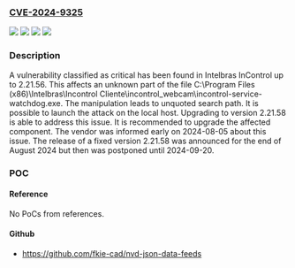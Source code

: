 ### [CVE-2024-9325](https://cve.mitre.org/cgi-bin/cvename.cgi?name=CVE-2024-9325)
![](https://img.shields.io/static/v1?label=Product&message=InControl&color=blue)
![](https://img.shields.io/static/v1?label=Version&message=%3D%202.21.0%20&color=brighgreen)
![](https://img.shields.io/static/v1?label=Vulnerability&message=Unquoted%20Search%20Path&color=brighgreen)
![](https://img.shields.io/static/v1?label=Vulnerability&message=Untrusted%20Search%20Path&color=brighgreen)

### Description

A vulnerability classified as critical has been found in Intelbras InControl up to 2.21.56. This affects an unknown part of the file C:\Program Files (x86)\Intelbras\Incontrol Cliente\incontrol_webcam\incontrol-service-watchdog.exe. The manipulation leads to unquoted search path. It is possible to launch the attack on the local host. Upgrading to version 2.21.58 is able to address this issue. It is recommended to upgrade the affected component. The vendor was informed early on 2024-08-05 about this issue. The release of a fixed version 2.21.58 was announced for the end of August 2024 but then was postponed until 2024-09-20.

### POC

#### Reference
No PoCs from references.

#### Github
- https://github.com/fkie-cad/nvd-json-data-feeds

